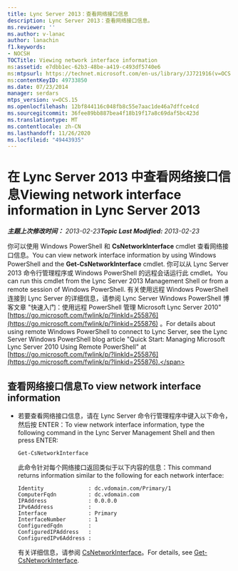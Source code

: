 ```yaml
---
title: Lync Server 2013：查看网络接口信息
description: Lync Server 2013：查看网络接口信息。
ms.reviewer: ''
ms.author: v-lanac
author: lanachin
f1.keywords:
- NOCSH
TOCTitle: Viewing network interface information
ms:assetid: e7dbb1ec-62b3-48be-a419-c493df5740e6
ms:mtpsurl: https://technet.microsoft.com/en-us/library/JJ721916(v=OCS.15)
ms:contentKeyID: 49733850
ms.date: 07/23/2014
manager: serdars
mtps_version: v=OCS.15
ms.openlocfilehash: 12bf844116c048fb8c55e7aac1de46a7dffce4cd
ms.sourcegitcommit: 36fee89bb887bea4f18b19f17a8c69daf5bc423d
ms.translationtype: MT
ms.contentlocale: zh-CN
ms.lasthandoff: 11/26/2020
ms.locfileid: "49443935"
---
```

# <a name="viewing-network-interface-information-in-lync-server-2013"></a><span data-ttu-id="f205b-103">在 Lync Server 2013 中查看网络接口信息</span><span class="sxs-lookup"><span data-stu-id="f205b-103">Viewing network interface information in Lync Server 2013</span></span>

<div data-xmlns="http://www.w3.org/1999/xhtml">

<div class="topic" data-xmlns="http://www.w3.org/1999/xhtml" data-msxsl="urn:schemas-microsoft-com:xslt" data-cs="https://msdn.microsoft.com/">

<div data-asp="https://msdn2.microsoft.com/asp">



</div>

<div id="mainSection">

<div id="mainBody"><span data-ttu-id="f205b-104">

<span> </span></span><span class="sxs-lookup"><span data-stu-id="f205b-104">

<span> </span></span></span>

<span data-ttu-id="f205b-105">_**主题上次修改时间：** 2013-02-23_</span><span class="sxs-lookup"><span data-stu-id="f205b-105">_**Topic Last Modified:** 2013-02-23_</span></span>

<span data-ttu-id="f205b-106">你可以使用 Windows PowerShell 和 **CsNetworkInterface** cmdlet 查看网络接口信息。</span><span class="sxs-lookup"><span data-stu-id="f205b-106">You can view network interface information by using Windows PowerShell and the **Get-CsNetworkInterface** cmdlet.</span></span> <span data-ttu-id="f205b-107">你可以从 Lync Server 2013 命令行管理程序或 Windows PowerShell 的远程会话运行此 cmdlet。</span><span class="sxs-lookup"><span data-stu-id="f205b-107">You can run this cmdlet from the Lync Server 2013 Management Shell or from a remote session of Windows PowerShell.</span></span> <span data-ttu-id="f205b-108">有关使用远程 Windows PowerShell 连接到 Lync Server 的详细信息，请参阅 Lync Server Windows PowerShell 博客文章 "快速入门：使用远程 PowerShell 管理 Microsoft Lync Server 2010" [https://go.microsoft.com/fwlink/p/?linkId=255876](https://go.microsoft.com/fwlink/p/?linkid=255876) 。</span><span class="sxs-lookup"><span data-stu-id="f205b-108">For details about using remote Windows PowerShell to connect to Lync Server, see the Lync Server Windows PowerShell blog article "Quick Start: Managing Microsoft Lync Server 2010 Using Remote PowerShell" at [https://go.microsoft.com/fwlink/p/?linkId=255876](https://go.microsoft.com/fwlink/p/?linkid=255876).</span></span>

<div>

## <a name="to-view-network-interface-information"></a><span data-ttu-id="f205b-109">查看网络接口信息</span><span class="sxs-lookup"><span data-stu-id="f205b-109">To view network interface information</span></span>

  - <span data-ttu-id="f205b-110">若要查看网络接口信息，请在 Lync Server 命令行管理程序中键入以下命令，然后按 ENTER：</span><span class="sxs-lookup"><span data-stu-id="f205b-110">To view network interface information, type the following command in the Lync Server Management Shell and then press ENTER:</span></span>
    
        Get-CsNetworkInterface
    
    <span data-ttu-id="f205b-111">此命令针对每个网络接口返回类似于以下内容的信息：</span><span class="sxs-lookup"><span data-stu-id="f205b-111">This command returns information similar to the following for each network interface:</span></span>
    
        Identity              : dc.vdomain.com/Primary/1
        ComputerFqdn          : dc.vdomain.com
        IPAddress             : 0.0.0.0
        IPv6Address           :
        Interface             : Primary
        InterfaceNumber       : 1
        ConfiguredFqdn        :
        ConfiguredIPAddress   :
        ConfiguredIPv6Address :
    
    <span data-ttu-id="f205b-112">有关详细信息，请参阅 [CsNetworkInterface](https://docs.microsoft.com/powershell/module/skype/Get-CsNetworkInterface)。</span><span class="sxs-lookup"><span data-stu-id="f205b-112">For details, see [Get-CsNetworkInterface](https://docs.microsoft.com/powershell/module/skype/Get-CsNetworkInterface).</span></span>

<span data-ttu-id="f205b-113"></div>

</div>

<span> </span>

</div>

</div>

</span><span class="sxs-lookup"><span data-stu-id="f205b-113"></div>

</div>

<span> </span>

</div>

</div>

</span></span></div>

